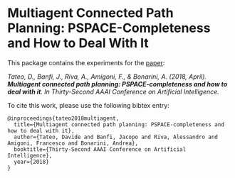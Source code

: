 # Multiagent Connected Path Planning: PSPACE-Completeness and How to Deal With It

This package contains the experiments for the [paper](https://aaai.org/ocs/index.php/AAAI/AAAI18/paper/view/16943/16001):

_Tateo, D., Banfi, J., Riva, A., Amigoni, F., & Bonarini, A. (2018, April). **Multiagent connected path planning: PSPACE-completeness and how to deal with it**. In Thirty-Second AAAI Conference on Artificial Intelligence._

To cite this work, please use the following bibtex entry:

```
@inproceedings{tateo2018multiagent,
  title={Multiagent connected path planning: PSPACE-completeness and how to deal with it},
  author={Tateo, Davide and Banfi, Jacopo and Riva, Alessandro and Amigoni, Francesco and Bonarini, Andrea},
  booktitle={Thirty-Second AAAI Conference on Artificial Intelligence},
  year={2018}
}
```
